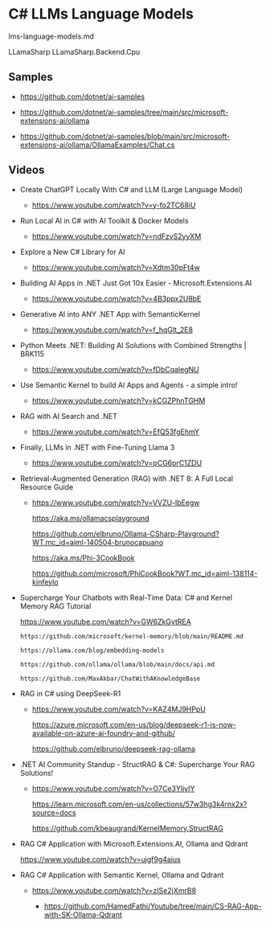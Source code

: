 # C# LLMs Language Models

lms-language-models.md

LLamaSharp
LLamaSharp.Backend.Cpu

## Samples

*   https://github.com/dotnet/ai-samples

*   https://github.com/dotnet/ai-samples/tree/main/src/microsoft-extensions-ai/ollama

*   https://github.com/dotnet/ai-samples/blob/main/src/microsoft-extensions-ai/ollama/OllamaExamples/Chat.cs

## Videos

*   Create ChatGPT Locally With C# and LLM (Large Language Model)

    *   https://www.youtube.com/watch?v=y-fo2TC68iU
    
*   Run Local AI in C# with AI Toolkit & Docker Models

    *   https://www.youtube.com/watch?v=ndFzvS2yyXM

*   Explore a New C# Library for AI

    *   https://www.youtube.com/watch?v=Xdtm30pFt4w

*   Building AI Apps in .NET Just Got 10x Easier - Microsoft.Extensions.AI

    *   https://www.youtube.com/watch?v=4B3ppx2U8bE

*   Generative AI into ANY .NET App with SemanticKernel

    *   https://www.youtube.com/watch?v=f_hqGlt_2E8

*   Python Meets .NET: Building AI Solutions with Combined Strengths | BRK115

    *   https://www.youtube.com/watch?v=fDbCqalegNU

*   Use Semantic Kernel to build AI Apps and Agents - a simple intro!

    *   https://www.youtube.com/watch?v=kCGZPhnTGHM

*   RAG with AI Search and .NET

    *   https://www.youtube.com/watch?v=EfQ53fgEhmY

*   Finally, LLMs in .NET with Fine-Tuning Llama 3

    *   https://www.youtube.com/watch?v=pCG6prC1ZDU

*   Retrieval-Augmented Generation (RAG) with .NET 8: A Full Local Resource Guide

    *   https://www.youtube.com/watch?v=VVZU-lbEegw

        https://aka.ms/ollamacsplayground

        https://github.com/elbruno/Ollama-CSharp-Playground?WT.mc_id=aiml-140504-brunocapuano

        https://aka.ms/Phi-3CookBook
        
        https://github.com/microsoft/PhiCookBook?WT.mc_id=aiml-138114-kinfeylo

*   Supercharge Your Chatbots with Real-Time Data: C# and Kernel Memory RAG Tutorial

    https://www.youtube.com/watch?v=GW6ZkGvtREA

        https://github.com/microsoft/kernel-memory/blob/main/README.md

        https://ollama.com/blog/embedding-models
        
        https://github.com/ollama/ollama/blob/main/docs/api.md
    
        https://github.com/MaxAkbar/ChatWithAKnowledgeBase

*   RAG in C# using DeepSeek-R1

    *   https://www.youtube.com/watch?v=KAZ4MJ9HPpU

        https://azure.microsoft.com/en-us/blog/deepseek-r1-is-now-available-on-azure-ai-foundry-and-github/

        https://github.com/elbruno/deepseek-rag-ollama

*   .NET AI Community Standup - StructRAG & C#: Supercharge Your RAG Solutions!

    *   https://www.youtube.com/watch?v=O7Ce3YljyIY

        https://learn.microsoft.com/en-us/collections/57w3hg3k4rnx2x?source=docs

        https://github.com/kbeaugrand/KernelMemory.StructRAG

*   RAG C# Application with Microsoft.Extensions.AI, Ollama and Qdrant

    https://www.youtube.com/watch?v=ujgf9g4ajus

*   RAG C# Application with Semantic Kernel, Ollama and Qdrant

    *   https://www.youtube.com/watch?v=zISe2jXmrB8

        *   https://github.com/HamedFathi/Youtube/tree/main/CS-RAG-App-with-SK-Ollama-Qdrant

